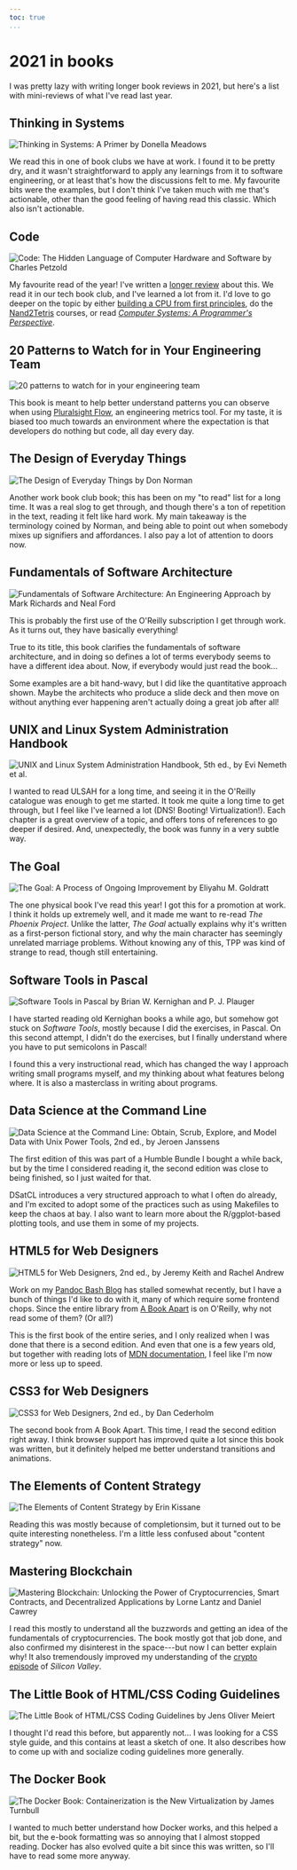 ```yaml
---
toc: true
...
```


# 2021 in books

<style>
h2 {
  clear: both;
}
figure {
  width: 30%;
  float: right;
  margin: 0 0 1em 1em;
}
</style>

I was pretty lazy with writing longer book reviews in 2021, but here's a list
with mini-reviews of what I've read last year.

## Thinking in Systems

![[*Thinking in Systems: A Primer*][tis] by Donella
Meadows](images/2022-01-01-tis-cover.png)

[tis]: <https://www.chelseagreen.com/product/thinking-in-systems/>

We read this in one of book clubs we have at work. I found it to be pretty dry,
and it wasn't straightforward to apply any learnings from it to software
engineering, or at least that's how the discussions felt to me. My favourite
bits were the examples, but I don't think I've taken much with me that's
actionable, other than the good feeling of having read this classic. Which also
isn't actionable.

## Code

![[*Code: The Hidden Language of Computer Hardware and Software*][code] by
Charles Petzold](images/2022-01-01-code-cover.jpg)

[code]: <https://www.charlespetzold.com/code/>

My favourite read of the year! I've written a [longer review] about this. We
read it in our tech book club, and I've learned a lot from it. I'd love to go
deeper on the topic by either [building a CPU from first principles][cpu], do
the [Nand2Tetris] courses, or read [*Computer Systems: A Programmer's
Perspective*][csapp].

[longer review]: <2021-05-24-code-book-review.html>
[cpu]:           <https://eater.net/8bit>
[nand2tetris]:   <https://www.nand2tetris.org/>
[csapp]:         <https://csapp.cs.cmu.edu/>

## 20 Patterns to Watch for in Your Engineering Team

![[*20 patterns to watch for in your engineering
team*][20patterns]](images/2022-01-01-20-patterns-cover.png)

[20patterns]: <https://www.pluralsight.com/product/flow/20-patterns>

This book is meant to help better understand patterns you can observe when
using [Pluralsight Flow][pf], an engineering metrics tool. For my taste, it is
biased too much towards an environment where the expectation is that developers
do nothing but code, all day every day.

[pf]: <https://www.pluralsight.com/product/flow>

## The Design of Everyday Things

![[*The Design of Everyday Things*][tdoet] by Don
Norman](images/2022-01-01-tdoet-cover.jpg)

[tdoet]: <https://www.basicbooks.com/titles/don-norman/the-design-of-everyday-things/9780465050659/>

Another work book club book; this has been on my "to read" list for a long
time. It was a real slog to get through, and though there's a ton of repetition
in the text, reading it felt like hard work. My main takeaway is the
terminology coined by Norman, and being able to point out when somebody mixes
up signifiers and affordances. I also pay a lot of attention to doors now.

## Fundamentals of Software Architecture

![[*Fundamentals of Software Architecture: An Engineering Approach*][fosa] by
Mark Richards and Neal Ford](images/2022-01-01-fosa-cover.png)

[fosa]: <http://fundamentalsofsoftwarearchitecture.com/>

This is probably the first use of the O'Reilly subscription I get through work.
As it turns out, they have basically everything!

True to its title, this book clarifies the fundamentals of software
architecture, and in doing so defines a lot of terms everybody seems to have a
different idea about. Now, if everybody would just read the book...

Some examples are a bit hand-wavy, but I did like the quantitative approach
shown. Maybe the architects who produce a slide deck and then move on without
anything ever happening aren't actually doing a great job after all!

## UNIX and Linux System Administration Handbook

![[*UNIX and Linux System Administration Handbook*][ulsah], 5th ed., by Evi
Nemeth *et al.*](images/2022-01-01-ulsah-cover.jpg)

[ulsah]: <https://admin.com/>

I wanted to read ULSAH for a long time, and seeing it in the O'Reilly catalogue
was enough to get me started. It took me quite a long time to get through, but
I feel like I've learned a lot (DNS! Booting! Virtualization!). Each chapter is
a great overview of a topic, and offers tons of references to go deeper if
desired. And, unexpectedly, the book was funny in a very subtle way.

## The Goal

![[*The Goal: A Process of Ongoing Improvement*][goal] by Eliyahu M.
Goldratt](images/2022-01-01-goal-cover.jpg)

[goal]: <https://northriverpress.com/the-goal-30th-anniversary-edition/>

The one physical book I've read this year! I got this for a promotion at work.
I think it holds up extremely well, and it made me want to re-read *The Phoenix
Project*. Unlike the latter, *The Goal* actually explains why it's written as a
first-person fictional story, and why the main character has seemingly
unrelated marriage problems. Without knowing any of this, TPP was kind of
strange to read, though still entertaining.

## Software Tools in Pascal

![[*Software Tools in Pascal*][stip] by Brian W. Kernighan and P. J.
Plauger](images/2022-01-01-stip-cover.jpg)

[stip]: <https://dl.acm.org/doi/10.5555/578272>

I have started reading old Kernighan books a while ago, but somehow got stuck
on *Software Tools*, mostly because I did the exercises, in Pascal. On this
second attempt, I didn't do the exercises, but I finally understand where you
have to put semicolons in Pascal!

I found this a very instructional read, which has changed the way I approach
writing small programs myself, and my thinking about what features belong
where. It is also a masterclass in writing about programs.

## Data Science at the Command Line

![[*Data Science at the Command Line: Obtain, Scrub, Explore, and Model Data
with Unix Power Tools*][dsatcl], 2nd ed., by Jeroen
Janssens](images/2022-01-01-dsatcl-cover.jpg)

[dsatcl]: <https://datascienceatthecommandline.com/2e/>

The first edition of this was part of a Humble Bundle I bought a while back,
but by the time I considered reading it, the second edition was close to being
finished, so I just waited for that.

DSatCL introduces a very structured approach to what I often do already, and
I'm excited to adopt some of the practices such as using Makefiles to keep the
chaos at bay. I also want to learn more about the R/ggplot-based plotting
tools, and use them in some of my projects.

## HTML5 for Web Designers

![[*HTML5 for Web Designers*][html5], 2nd ed., by Jeremy Keith and Rachel
Andrew](images/2022-01-01-html5-cover.jpg)

[html5]: <https://abookapart.com/products/html5-for-web-designers>

Work on my [Pandoc Bash Blog][pbb] has stalled somewhat recently, but I have a
bunch of things I'd like to do with it, many of which require some frontend
chops. Since the entire library from [A Book Apart][aba] is on O'Reilly, why
not read some of them? (Or all?)

This is the first book of the entire series, and I only realized when I was
done that there is a second edition. And even that one is a few years old, but
together with reading lots of [MDN documentation][mdn], I feel like I'm now
more or less up to speed.

[pbb]: <https://github.com/bewuethr/pandoc-bash-blog>
[aba]: <https://abookapart.com/>
[mdn]: <https://developer.mozilla.org/en-US/docs/Learn/HTML>

## CSS3 for Web Designers

![[*CSS3 for Web Designers*][css3], 2nd ed., by Dan
Cederholm](images/2022-01-01-css3-cover.jpg)

[css3]: <https://abookapart.com/products/css3-for-web-designers>

The second book from A Book Apart. This time, I read the second edition right
away. I think browser support has improved quite a lot since this book was
written, but it definitely helped me better understand transitions and
animations.

## The Elements of Content Strategy

![[*The Elements of Content Strategy*][eocs] by Erin
Kissane](images/2022-01-01-eocs-cover.jpg)

[eocs]: <https://abookapart.com/products/the-elements-of-content-strategy>

Reading this was mostly because of completionsim, but it turned out to be quite
interesting nonetheless. I'm a little less confused about "content strategy"
now.

## Mastering Blockchain

![[*Mastering Blockchain: Unlocking the Power of Cryptocurrencies, Smart
Contracts, and Decentralized Applications*][mbc] by Lorne Lantz and Daniel
Cawrey](images/2022-01-01-mbc-cover.jpg)

[mbc]: <https://www.oreilly.com/library/view/mastering-blockchain/9781492054696/>

I read this mostly to understand all the buzzwords and getting an idea of the
fundamentals of cryptocurrencies. The book mostly got that job done, and also
confirmed my disinterest in the space---but now I can better explain why! It
also tremendously improved my understanding of the [crypto episode][sv] of
*Silicon Valley*.

[sv]: <https://www.imdb.com/title/tt8074910/>

## The Little Book of HTML/CSS Coding Guidelines

![[*The Little Book of HTML/CSS Coding Guidelines*][lbohccg] by Jens Oliver
Meiert](images/2022-01-01-lbohccg-cover.jpg)

[lbohccg]: <https://www.oreilly.com/library/view/the-little-book/9781492048459/>

I thought I'd read this before, but apparently not... I was looking for a CSS
style guide, and this contains at least a sketch of one. It also describes how
to come up with and socialize coding guidelines more generally.

## The Docker Book

![[*The Docker Book: Containerization is the New Virtualization*][tdb] by James
Turnbull](images/2022-01-01-tdb-cover.jpg)

[tdb]: <https://dockerbook.com/>

I wanted to much better understand how Docker works, and this helped a bit, but
the e-book formatting was so annoying that I almost stopped reading. Docker has
also evolved quite a bit since this was written, so I'll have to read some more
anyway.
